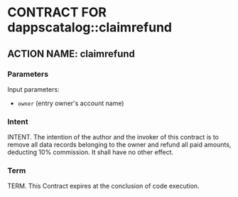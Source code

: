 # CONTRACT FOR dappscatalog::claimrefund

## ACTION NAME: claimrefund

### Parameters
Input parameters:

* `owner` (entry owner's account name)


### Intent
INTENT. The intention of the author and the invoker of this contract is to remove all data records belonging to the owner and refund all paid amounts, deducting 10% commission. It shall have no other effect.

### Term
TERM. This Contract expires at the conclusion of code execution.
